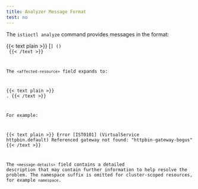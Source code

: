 ```yaml
---
title: Analyzer Message Format
test: no
---
```


The `istioctl analyze` command provides messages in the format:

{{< text plain >}}
<level> [<code>] (<affected-resource>) <message-details>
{{< /text >}}

The `<affected-resource>` field expands to:

{{< text plain >}}
<resource-kind> <resource-name>.<resource-namespace>
{{< /text >}}

For example:

{{< text plain >}}
Error [IST0101] (VirtualService httpbin.default) Referenced gateway not found: "httpbin-gateway-bogus"
{{< /text >}}

The `<message-details>` field contains a detailed description that may contain further information to help resolve the problem. The namespace suffix is omitted for cluster-scoped resources, for example `namespace`.
